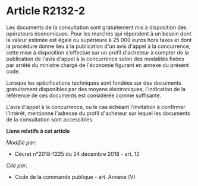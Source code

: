 # Article R2132-2

Les documents de la consultation sont gratuitement mis à disposition des opérateurs économiques. Pour les marchés qui
répondent à un besoin dont la valeur estimée est égale ou supérieure à 25 000 euros hors taxes et dont la procédure donne
lieu à la publication d'un avis d'appel à la concurrence, cette mise à disposition s'effectue sur un profil d'acheteur à
compter de la publication de l'avis d'appel à la concurrence selon des modalités fixées par arrêté du ministre chargé de
l'économie figurant en annexe du présent code. 

Lorsque les spécifications techniques sont fondées sur des documents gratuitement disponibles par des moyens électroniques,
l'indication de la référence de ces documents est considérée comme suffisante.

L'avis d'appel à la concurrence, ou le cas échéant l'invitation à confirmer l'intérêt, mentionne l'adresse du profil
d'acheteur sur lequel les documents de la consultation sont accessibles.

**Liens relatifs à cet article**

_Modifié par_:

  - Décret n°2018-1225 du 24 décembre 2018 - art. 12

_Cité par_:

  - Code de la commande publique - art. Annexe (V)
